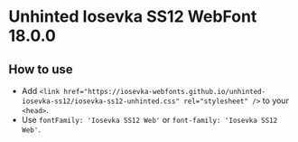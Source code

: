 # Unhinted Iosevka SS12 WebFont 18.0.0

## How to use

- Add `<link href="https://iosevka-webfonts.github.io/unhinted-iosevka-ss12/iosevka-ss12-unhinted.css" rel="stylesheet" />` to your `<head>`.
- Use `fontFamily: 'Iosevka SS12 Web'` or `font-family: 'Iosevka SS12 Web'`.
